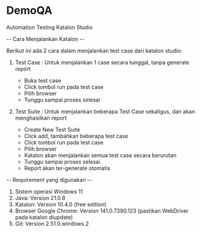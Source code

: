 # DemoQA
Automation Testing Katalon Studio

-- Cara Menjalankan Katalon --

Berikut ini ada 2 cara dalam menjalankan test case dari katalon studio:
1. Test Case : Untuk menjalankan 1 case secara tunggal, tanpa generate report
	- Buka test case
	- Click tombol run pada test case
	- Pilih browser
	- Tunggu sampai proses selesai

2. Test Suite : Untuk menjalankan beberapa Test Case sekaligus, dan akan menghasilkan report
	- Create New Test Suite
	- Click add, tambahkan beberapa test case
	- Click tombol run pada test case
	- Pilih browser
	- Katalon akan menjalankan semua test case secara berurutan
	- Tunggu sampai proses selesai
	- Report akan ter-generate otomatis


-- Requirement yang digunakan --
1. Sistem operasi Windows 11
2. Java: Version 21.0.8
3. Katalon: Version 10.4.0 (free edition)
4. Browser Google Chrome: Version 141.0.7390.123 (pastikan WebDriver pada katalon diupdate)
5. Git: Version 2.51.0.windows.2
